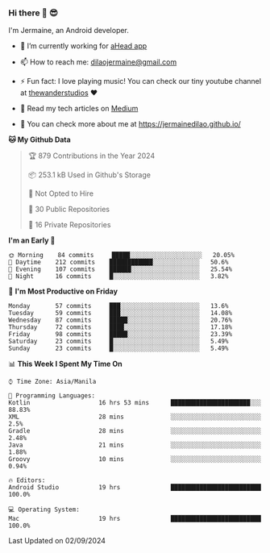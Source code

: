 ### Hi there 👋 😎
I'm Jermaine, an Android developer.

- 🔭 I’m currently working for [aHead app](https://www.ahead-app.com/)

- 📫 How to reach me: dilaojermaine@gmail.com

- ⚡ Fun fact: I love playing music! You can check our tiny youtube channel at [thewanderstudios](https://www.youtube.com/thewanderstudios) ♥️

- 📖 Read my tech articles on [Medium](https://jermainedilao.medium.com/)

- 👀 You can check more about me at https://jermainedilao.github.io/

<!--
**jermainedilao/jermainedilao** is a ✨ _special_ ✨ repository because its `README.md` (this file) appears on your GitHub profile.

Here are some ideas to get you started:

- 🔭 I’m currently working on ...
- 🌱 I’m currently learning ...
- 👯 I’m looking to collaborate on ...
- 🤔 I’m looking for help with ...
- 💬 Ask me about ...
- 📫 How to reach me: ...
- 😄 Pronouns: ...
- ⚡ Fun fact: ...
-->

<!--START_SECTION:waka-->
**🐱 My Github Data** 

> 🏆 879 Contributions in the Year 2024
 > 
> 📦 253.1 kB Used in Github's Storage 
 > 
> 🚫 Not Opted to Hire
 > 
> 📜 30 Public Repositories 
 > 
> 🔑 16 Private Repositories  
 > 
**I'm an Early 🐤** 

```text
🌞 Morning    84 commits     █████░░░░░░░░░░░░░░░░░░░░   20.05% 
🌆 Daytime    212 commits    ████████████░░░░░░░░░░░░░   50.6% 
🌃 Evening    107 commits    ██████░░░░░░░░░░░░░░░░░░░   25.54% 
🌙 Night      16 commits     █░░░░░░░░░░░░░░░░░░░░░░░░   3.82%

```
📅 **I'm Most Productive on Friday** 

```text
Monday       57 commits     ███░░░░░░░░░░░░░░░░░░░░░░   13.6% 
Tuesday      59 commits     ███░░░░░░░░░░░░░░░░░░░░░░   14.08% 
Wednesday    87 commits     █████░░░░░░░░░░░░░░░░░░░░   20.76% 
Thursday     72 commits     ████░░░░░░░░░░░░░░░░░░░░░   17.18% 
Friday       98 commits     █████░░░░░░░░░░░░░░░░░░░░   23.39% 
Saturday     23 commits     █░░░░░░░░░░░░░░░░░░░░░░░░   5.49% 
Sunday       23 commits     █░░░░░░░░░░░░░░░░░░░░░░░░   5.49%

```


📊 **This Week I Spent My Time On** 

```text
⌚︎ Time Zone: Asia/Manila

💬 Programming Languages: 
Kotlin                   16 hrs 53 mins      ██████████████████████░░░   88.83% 
XML                      28 mins             ░░░░░░░░░░░░░░░░░░░░░░░░░   2.5% 
Gradle                   28 mins             ░░░░░░░░░░░░░░░░░░░░░░░░░   2.48% 
Java                     21 mins             ░░░░░░░░░░░░░░░░░░░░░░░░░   1.88% 
Groovy                   10 mins             ░░░░░░░░░░░░░░░░░░░░░░░░░   0.94%

🔥 Editors: 
Android Studio           19 hrs              █████████████████████████   100.0%

💻 Operating System: 
Mac                      19 hrs              █████████████████████████   100.0%

```


 Last Updated on 02/09/2024
<!--END_SECTION:waka-->
